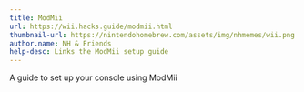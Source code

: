 ```yaml
---
title: ModMii
url: https://wii.hacks.guide/modmii.html
thumbnail-url: https://nintendohomebrew.com/assets/img/nhmemes/wii.png
author.name: NH & Friends
help-desc: Links the ModMii setup guide
---
```


A guide to set up your console using ModMii

